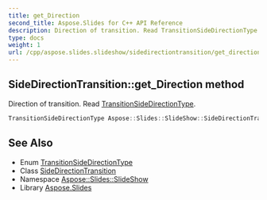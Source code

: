 ```yaml
---
title: get_Direction
second_title: Aspose.Slides for C++ API Reference
description: Direction of transition. Read TransitionSideDirectionType.
type: docs
weight: 1
url: /cpp/aspose.slides.slideshow/sidedirectiontransition/get_direction/
---
```

## SideDirectionTransition::get_Direction method


Direction of transition. Read [TransitionSideDirectionType](../../transitionsidedirectiontype/).

```cpp
TransitionSideDirectionType Aspose::Slides::SlideShow::SideDirectionTransition::get_Direction() override
```

## See Also

* Enum [TransitionSideDirectionType](../../transitionsidedirectiontype/)
* Class [SideDirectionTransition](../)
* Namespace [Aspose::Slides::SlideShow](../../)
* Library [Aspose.Slides](../../../)
